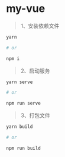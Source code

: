 # my-vue

> 1、安装依赖文件

```powershell
yarn

# or

npm i
```

> 2、启动服务

```powershell
yarn serve

# or

npm run serve
```

> 3、打包文件

```powershell
yarn build

# or

npm run build
```
